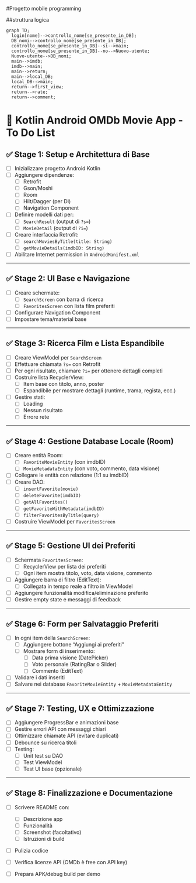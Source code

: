 #Progetto mobile programming

##struttura logica
```mermaid
graph TD;
  login[nome]-->controllo_nome[se_presente_in_DB];
  DB_nomi-->controllo_nome[se_presente_in_DB];
  controllo_nome[se_presente_in_DB]--si-->main;
  controllo_nome[se_presente_in_DB]--no-->Nuovo-utente;
  Nuovo-utente-->DB_nomi;
  main-->imdb;
  imdb-->main;
  main-->return;
  main-->local_DB;
  local_DB-->main;
  return-->first_view;
  return-->rate;
  return-->comment;
```


# 🎯 Kotlin Android OMDb Movie App - To Do List

## ✅ Stage 1: Setup e Architettura di Base
- [ ] Inizializzare progetto Android Kotlin
- [ ] Aggiungere dipendenze:
  - [ ] Retrofit
  - [ ] Gson/Moshi
  - [ ] Room
  - [ ] Hilt/Dagger (per DI)
  - [ ] Navigation Component
- [ ] Definire modelli dati per:
  - [ ] `SearchResult` (output di `?s=`)
  - [ ] `MovieDetail` (output di `?i=`)
- [ ] Creare interfaccia Retrofit:
  - [ ] `searchMoviesByTitle(title: String)`
  - [ ] `getMovieDetails(imdbID: String)`
- [ ] Abilitare Internet permission in `AndroidManifest.xml`

---

## ✅ Stage 2: UI Base e Navigazione
- [ ] Creare schermate:
  - [ ] `SearchScreen` con barra di ricerca
  - [ ] `FavoritesScreen` con lista film preferiti
- [ ] Configurare Navigation Component
- [ ] Impostare tema/material base

---

## ✅ Stage 3: Ricerca Film e Lista Espandibile
- [ ] Creare ViewModel per `SearchScreen`
- [ ] Effettuare chiamata `?s=` con Retrofit
- [ ] Per ogni risultato, chiamare `?i=` per ottenere dettagli completi
- [ ] Costruire lista RecyclerView:
  - [ ] Item base con titolo, anno, poster
  - [ ] Espandibile per mostrare dettagli (runtime, trama, regista, ecc.)
- [ ] Gestire stati:
  - [ ] Loading
  - [ ] Nessun risultato
  - [ ] Errore rete

---

## ✅ Stage 4: Gestione Database Locale (Room)
- [ ] Creare entità Room:
  - [ ] `FavoriteMovieEntity` (con imdbID)
  - [ ] `MovieMetadataEntity` (con voto, commento, data visione)
- [ ] Collegare le entità con relazione (1:1 su imdbID)
- [ ] Creare DAO:
  - [ ] `insertFavorite(movie)`
  - [ ] `deleteFavorite(imdbID)`
  - [ ] `getAllFavorites()`
  - [ ] `getFavoriteWithMetadata(imdbID)`
  - [ ] `filterFavoritesByTitle(query)`
- [ ] Costruire ViewModel per `FavoritesScreen`

---

## ✅ Stage 5: Gestione UI dei Preferiti
- [ ] Schermata `FavoritesScreen`:
  - [ ] RecyclerView per lista dei preferiti
  - [ ] Ogni item mostra titolo, voto, data visione, commento
- [ ] Aggiungere barra di filtro (EditText):
  - [ ] Collegata in tempo reale a filtro in ViewModel
- [ ] Aggiungere funzionalità modifica/eliminazione preferito
- [ ] Gestire empty state e messaggi di feedback

---

## ✅ Stage 6: Form per Salvataggio Preferiti
- [ ] In ogni item della `SearchScreen`:
  - [ ] Aggiungere bottone “Aggiungi ai preferiti”
  - [ ] Mostrare form di inserimento:
    - [ ] Data prima visione (DatePicker)
    - [ ] Voto personale (RatingBar o Slider)
    - [ ] Commento (EditText)
- [ ] Validare i dati inseriti
- [ ] Salvare nei database `FavoriteMovieEntity` + `MovieMetadataEntity`

---

## ✅ Stage 7: Testing, UX e Ottimizzazione
- [ ] Aggiungere ProgressBar e animazioni base
- [ ] Gestire errori API con messaggi chiari
- [ ] Ottimizzare chiamate API (evitare duplicati)
- [ ] Debounce su ricerca titoli
- [ ] Testing:
  - [ ] Unit test su DAO
  - [ ] Test ViewModel
  - [ ] Test UI base (opzionale)

---

## ✅ Stage 8: Finalizzazione e Documentazione
- [ ] Scrivere README con:
  - [ ] Descrizione app
  - [ ] Funzionalità
  - [ ] Screenshot (facoltativo)
  - [ ] Istruzioni di build
- [ ] Pulizia codice
- [ ] Verifica licenze API (OMDb è free con API key)
- [ ] Prepara APK/debug build per demo


